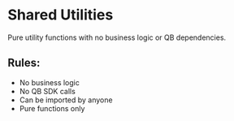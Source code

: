 # Shared Utilities

Pure utility functions with no business logic or QB dependencies.

## Rules:
- No business logic
- No QB SDK calls
- Can be imported by anyone
- Pure functions only
